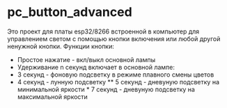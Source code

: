 # pc_button_advanced
Это проект для платы esp32/8266 встроенной в компьютер для управлением светом с помощью кнопки включения или любой другой ненужной кнопки.
Функции кнопки:
  * Простое нажатие - вкл/выкл основной лампы
  * Удерживание n секунд включает в основной лампе:
   * 3 секунд - фоновую подсветку в режиме плавного смены цветов
   * 4 секунд - лунную подсветку
   ** 5 секунд - дневуную подсветку на минимальной яркости
    * 7 секунд - дневуную подсветку на максимальной яркости
  
